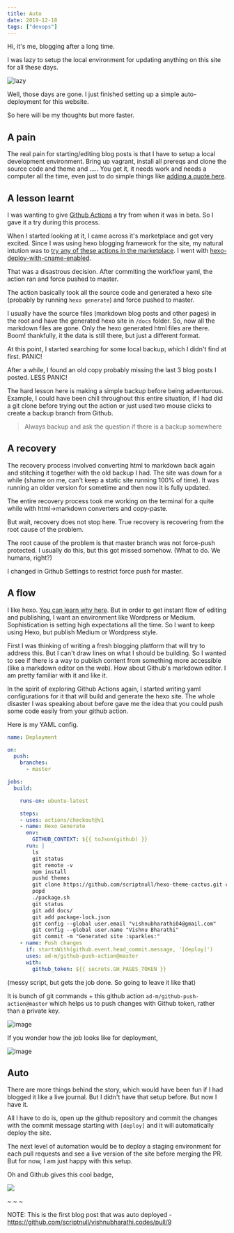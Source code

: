 ```yaml
---
title: Auto
date: 2019-12-18
tags: ["devops"]
---
```


Hi, it's me, blogging after a long time.

I was lazy to setup the local environment for updating anything on this site for all these days.

![lazy](https://media.giphy.com/media/f4SoNPj4otohG/giphy-downsized-large.gif)

Well, those days are gone. I just finished setting up a simple auto-deployment for this website.

So here will be my thoughts but more faster.

## A pain

The real pain for starting/editing blog posts is that I have to setup a local development environment. Bring up vagrant, install all prereqs and clone the source code and theme and ..... You get it, it needs work and needs a computer all the time, even just to do simple things like [adding a quote here](https://vishnubharathi.codes/quotes).

## A lesson learnt

I was wanting to give [Github Actions](https://github.com/features/actions) a try from when it was in beta. So I gave it a try during this process.

When I started looking at it, I came across it's marketplace and got very excited. Since I was using hexo blogging framework for the site, my natural intution was to [try any of these actions in the marketplace](https://github.com/marketplace?utf8=%E2%9C%93&type=actions&query=hexo). I went with [hexo-deploy-with-cname-enabled](https://github.com/marketplace/actions/hexo-deploy-with-cname-enabled).

That was a disastrous decision. After commiting the workflow yaml, the action ran and force pushed to master.

The action basically took all the source code and generated a hexo site (probably by running `hexo generate`) and force pushed to master.

I usually have the source files (markdown blog posts and other pages) in the root and have the generated hexo site in `/docs` folder. So, now all the markdown files are gone. Only the hexo generated html files are there. Boom! thankfully, it the data is still there, but just a different format.

At this point, I started searching for some local backup, which I didn't find at first. PANIC!

After a while, I found an old copy probably missing the last 3 blog posts I posted. LESS PANIC!

The hard lesson here is making a simple backup before being adventurous. Example, I could have been chill throughout this entire situation, if I had did a git clone before trying out the action or just used two mouse clicks to create a backup branch from Github.

> Always backup and ask the question if there is a backup somewhere

## A recovery
The recovery process involved converting html to markdown back again and stitching it together with the old backup I had. The site was down for a while (shame on me, can't keep a static site running 100% of time). It was running an older version for sometime and then now it is fully updated.

The entire recovery process took me working on the terminal for a quite while with html->markdown converters and copy-paste.

But wait, recovery does not stop here. True recovery is recovering from the root cause of the problem.

The root cause of the problem is that master branch was not force-push protected. I usually do this, but this got missed somehow. (What to do. We humans, right?)

I changed in Github Settings to restrict force push for master.

## A flow
I like hexo. [You can learn why here](https://vishnubharathi.codes/blog/hugo-to-hexo/#Reasons). But in order to get instant flow of editing and publishing, I want an environment like Wordpress or Medium. Sophistication is setting high expectations all the time. So I want to keep using Hexo, but publish Medium or Wordpress style.

First I was thinking of writing a fresh blogging platform that will try to address this. But I can't draw lines on what I should be building. So I wanted to see if there is a way to publish content from something more accessible (like a markdown editor on the web). How about Github's markdown editor. I am pretty familiar with it and like it.

In the spirit of exploring Github Actions again, I started writing yaml configurations for it that will build and generate the hexo site. The whole disaster I was speaking about before gave me the idea that you could push some code easily from your github action.

Here is my YAML config.

```yml
name: Deployment

on:
  push:
    branches:
      - master

jobs:
  build:

    runs-on: ubuntu-latest

    steps:
    - uses: actions/checkout@v1
    - name: Hexo Generate
      env:
        GITHUB_CONTEXT: ${{ toJson(github) }}
      run: |
        ls
        git status
        git remote -v 
        npm install
        pushd themes
        git clone https://github.com/scriptnull/hexo-theme-cactus.git cactus
        popd
        ./package.sh
        git status
        git add docs/
        git add package-lock.json
        git config --global user.email "vishnubharathi04@gmail.com"
        git config --global user.name "Vishnu Bharathi"
        git commit -m "Generated site :sparkles:"
    - name: Push changes
      if: startsWith(github.event.head_commit.message, '[deploy]')
      uses: ad-m/github-push-action@master
      with:
        github_token: ${{ secrets.GH_PAGES_TOKEN }}
```

(messy script, but gets the job done. So going to leave it like that)

It is bunch of git commands + this github action `ad-m/github-push-action@master` which helps us to push changes with Github token, rather than a private key.

![image](https://user-images.githubusercontent.com/4211715/71079967-3f699200-21b2-11ea-90ce-59b7a1efaa17.png)

If you wonder how the job looks like for deployment,

![image](https://user-images.githubusercontent.com/4211715/71081464-3fb75c80-21b5-11ea-92fe-f72dfc5a118b.png)

## Auto

There are more things behind the story, which would have been fun if I had blogged it like a live journal. But I didn't have that setup before. But now I have it.

All I have to do is, open up the github repository and commit the changes with the commit message starting with `[deploy]` and it will automatically deploy the site.

The next level of automation would be to deploy a staging environment for each pull requests and see a live version of the site before merging the PR. But for now, I am just happy with this setup.

Oh and Github gives this cool badge,

![](https://github.com/scriptnull/vishnubharathi.codes/workflows/Deployment/badge.svg)

~ ~ ~

NOTE: This is the first blog post that was auto deployed - https://github.com/scriptnull/vishnubharathi.codes/pull/9

